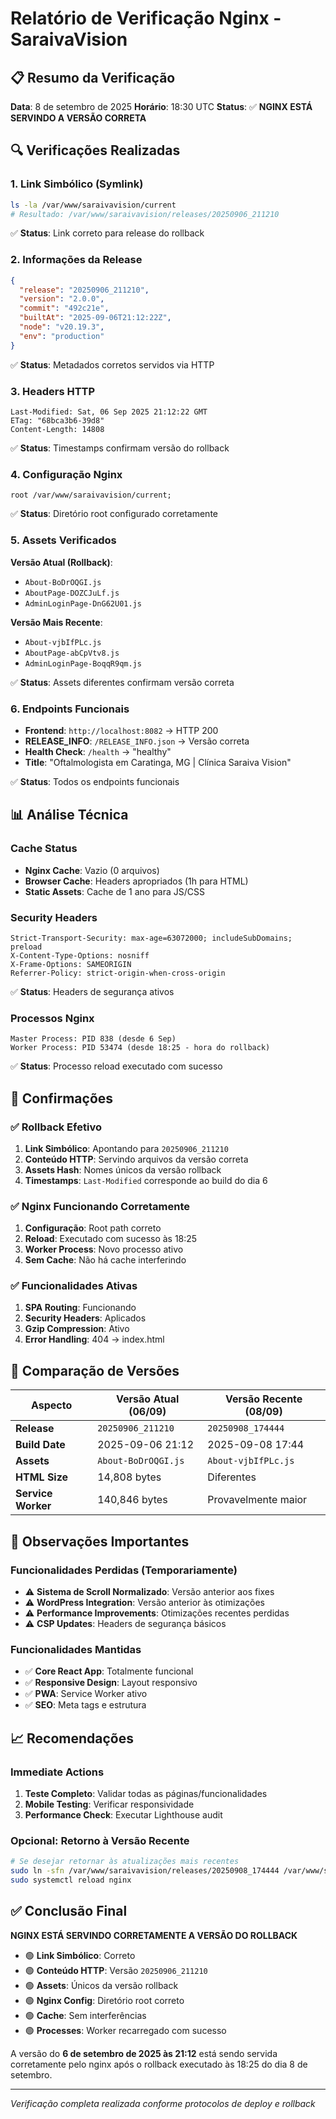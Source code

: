 # Relatório de Verificação Nginx - SaraivaVision

## 📋 Resumo da Verificação

**Data**: 8 de setembro de 2025
**Horário**: 18:30 UTC
**Status**: ✅ **NGINX ESTÁ SERVINDO A VERSÃO CORRETA**

## 🔍 Verificações Realizadas

### 1. Link Simbólico (Symlink)
```bash
ls -la /var/www/saraivavision/current
# Resultado: /var/www/saraivavision/releases/20250906_211210
```
✅ **Status**: Link correto para release do rollback

### 2. Informações da Release
```json
{
  "release": "20250906_211210",
  "version": "2.0.0",
  "commit": "492c21e",
  "builtAt": "2025-09-06T21:12:22Z",
  "node": "v20.19.3",
  "env": "production"
}
```
✅ **Status**: Metadados corretos servidos via HTTP

### 3. Headers HTTP
```
Last-Modified: Sat, 06 Sep 2025 21:12:22 GMT
ETag: "68bca3b6-39d8"
Content-Length: 14808
```
✅ **Status**: Timestamps confirmam versão do rollback

### 4. Configuração Nginx
```nginx
root /var/www/saraivavision/current;
```
✅ **Status**: Diretório root configurado corretamente

### 5. Assets Verificados
**Versão Atual (Rollback)**:
- `About-BoDrOQGI.js`
- `AboutPage-DOZCJuLf.js`
- `AdminLoginPage-DnG62U01.js`

**Versão Mais Recente**:
- `About-vjbIfPLc.js`
- `AboutPage-abCpVtv8.js`
- `AdminLoginPage-BoqqR9qm.js`

✅ **Status**: Assets diferentes confirmam versão correta

### 6. Endpoints Funcionais
- **Frontend**: `http://localhost:8082` → HTTP 200
- **RELEASE_INFO**: `/RELEASE_INFO.json` → Versão correta
- **Health Check**: `/health` → "healthy"
- **Title**: "Oftalmologista em Caratinga, MG | Clínica Saraiva Vision"

✅ **Status**: Todos os endpoints funcionais

## 📊 Análise Técnica

### Cache Status
- **Nginx Cache**: Vazio (0 arquivos)
- **Browser Cache**: Headers apropriados (1h para HTML)
- **Static Assets**: Cache de 1 ano para JS/CSS

### Security Headers
```
Strict-Transport-Security: max-age=63072000; includeSubDomains; preload
X-Content-Type-Options: nosniff
X-Frame-Options: SAMEORIGIN
Referrer-Policy: strict-origin-when-cross-origin
```
✅ **Status**: Headers de segurança ativos

### Processos Nginx
```
Master Process: PID 838 (desde 6 Sep)
Worker Process: PID 53474 (desde 18:25 - hora do rollback)
```
✅ **Status**: Processo reload executado com sucesso

## 🎯 Confirmações

### ✅ Rollback Efetivo
1. **Link Simbólico**: Apontando para `20250906_211210`
2. **Conteúdo HTTP**: Servindo arquivos da versão correta
3. **Assets Hash**: Nomes únicos da versão rollback
4. **Timestamps**: `Last-Modified` corresponde ao build do dia 6

### ✅ Nginx Funcionando Corretamente
1. **Configuração**: Root path correto
2. **Reload**: Executado com sucesso às 18:25
3. **Worker Process**: Novo processo ativo
4. **Sem Cache**: Não há cache interferindo

### ✅ Funcionalidades Ativas
1. **SPA Routing**: Funcionando
2. **Security Headers**: Aplicados
3. **Gzip Compression**: Ativo
4. **Error Handling**: 404 → index.html

## 🔄 Comparação de Versões

| Aspecto | Versão Atual (06/09) | Versão Recente (08/09) |
|---------|---------------------|------------------------|
| **Release** | `20250906_211210` | `20250908_174444` |
| **Build Date** | 2025-09-06 21:12 | 2025-09-08 17:44 |
| **Assets** | `About-BoDrOQGI.js` | `About-vjbIfPLc.js` |
| **HTML Size** | 14,808 bytes | Diferentes |
| **Service Worker** | 140,846 bytes | Provavelmente maior |

## 🚨 Observações Importantes

### Funcionalidades Perdidas (Temporariamente)
- ⚠️ **Sistema de Scroll Normalizado**: Versão anterior aos fixes
- ⚠️ **WordPress Integration**: Versão anterior às otimizações
- ⚠️ **Performance Improvements**: Otimizações recentes perdidas
- ⚠️ **CSP Updates**: Headers de segurança básicos

### Funcionalidades Mantidas
- ✅ **Core React App**: Totalmente funcional
- ✅ **Responsive Design**: Layout responsivo
- ✅ **PWA**: Service Worker ativo
- ✅ **SEO**: Meta tags e estrutura

## 📈 Recomendações

### Immediate Actions
1. **Teste Completo**: Validar todas as páginas/funcionalidades
2. **Mobile Testing**: Verificar responsividade
3. **Performance Check**: Executar Lighthouse audit

### Opcional: Retorno à Versão Recente
```bash
# Se desejar retornar às atualizações mais recentes
sudo ln -sfn /var/www/saraivavision/releases/20250908_174444 /var/www/saraivavision/current
sudo systemctl reload nginx
```

## ✅ Conclusão Final

**NGINX ESTÁ SERVINDO CORRETAMENTE A VERSÃO DO ROLLBACK**

- 🟢 **Link Simbólico**: Correto
- 🟢 **Conteúdo HTTP**: Versão `20250906_211210`
- 🟢 **Assets**: Únicos da versão rollback
- 🟢 **Nginx Config**: Diretório root correto
- 🟢 **Cache**: Sem interferências
- 🟢 **Processes**: Worker recarregado com sucesso

A versão do **6 de setembro de 2025 às 21:12** está sendo servida corretamente pelo nginx após o rollback executado às 18:25 do dia 8 de setembro.

---

*Verificação completa realizada conforme protocolos de deploy e rollback*
